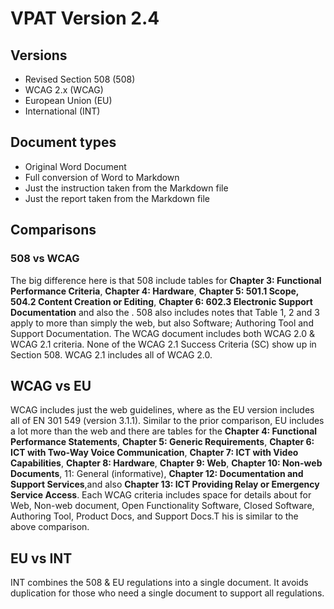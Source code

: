# VPAT Version 2.4

## Versions
- Revised Section 508 (508)
- WCAG 2.x (WCAG)
- European Union (EU)
- International (INT)

## Document types
- Original Word Document
- Full conversion of Word to Markdown
- Just the instruction taken from the Markdown file
- Just the report  taken from the Markdown file

## Comparisons

### 508 vs WCAG
The big difference here is that 508 include tables for **Chapter 3: Functional Performance Criteria**, **Chapter 4: Hardware**,  **Chapter 5: 501.1 Scope, 504.2 Content Creation or Editing**,  **Chapter 6: 602.3 Electronic Support Documentation** and also the . 508 also includes notes that Table 1, 2 and 3 apply to more than simply the web, but also Software; Authoring Tool and Support Documentation. The WCAG document includes both WCAG 2.0 & WCAG 2.1 criteria. None of the WCAG 2.1 Success Criteria (SC) show up in Section 508. WCAG 2.1 includes all of WCAG 2.0.

## WCAG vs EU
WCAG includes just the web guidelines, where as the EU version includes all of EN 301 549 (version 3.1.1). Similar to the prior comparison, EU includes a lot more than the web and there are tables for the **Chapter 4: Functional Performance Statements**, **Chapter 5: Generic Requirements**, **Chapter 6: ICT with Two-Way Voice Communication**, **Chapter 7: ICT with Video Capabilities**, **Chapter 8: Hardware**, **Chapter 9: Web**, **Chapter 10: Non-web Documents**, 11: General (informative), **Chapter 12: Documentation and Support Services**,and also **Chapter 13: ICT Providing Relay or Emergency Service Access**. Each WCAG criteria includes space for details about for Web, Non-web document, Open Functionality Software, Closed Software, Authoring Tool, Product Docs, and Support Docs.T his is similar to the above comparison.

## EU vs INT

INT combines the 508 & EU regulations into a single document. It avoids duplication for those who need a single document to support all regulations.
